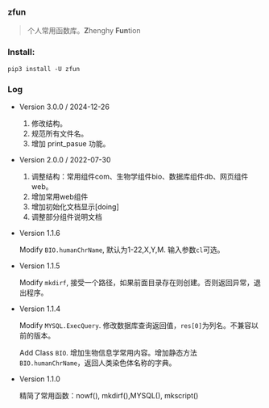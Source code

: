 ### zfun

  > 个人常用函数库。**Z**henghy **Fun**tion

### Install:

    pip3 install -U zfun


  

### Log


 - Version 3.0.0 / 2024-12-26

    1. 修改结构。
    2. 规范所有文件名。
    3. 增加 print_pasue 功能。



 - Version 2.0.0 / 2022-07-30

    1. 调整结构：常用组件com、生物学组件bio、数据库组件db、网页组件web。
    2. 增加常用web组件
    3. 增加初始化文档显示[doing]
    4. 调整部分组件说明文档

  - Version 1.1.6

    Modify `BIO.humanChrName`, 默认为1-22,X,Y,M. 输入参数`cl`可选。

  - Version 1.1.5

    Modify `mkdirf`, 接受一个路径，如果前面目录存在则创建。否则返回异常，退出程序。

  - Version 1.1.4
  
    Modify `MYSQL.ExecQuery`. 修改数据库查询返回值，`res[0]`为列名。不兼容以前的版本。

    Add Class `BIO`. 增加生物信息学常用内容。增加静态方法`BIO.humanChrName`，返回人类染色体名称的字典。

  - Version 1.1.0
  
    精简了常用函数：nowf(), mkdirf(),MYSQL(), mkscript()